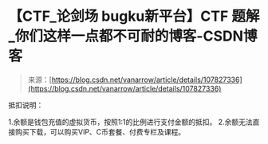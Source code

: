 <!--yml
category: 未分类
date: 2022-04-26 14:19:08
-->

# 【CTF_论剑场 bugku新平台】CTF 题解_你们这样一点都不可耐的博客-CSDN博客

> 来源：[https://blog.csdn.net/vanarrow/article/details/107827336](https://blog.csdn.net/vanarrow/article/details/107827336)

抵扣说明：

1.余额是钱包充值的虚拟货币，按照1:1的比例进行支付金额的抵扣。
2.余额无法直接购买下载，可以购买VIP、C币套餐、付费专栏及课程。